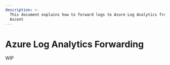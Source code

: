 ```yaml
---
description: >-
  This document explains how to forward logs to Azure Log Analytics from Apica
  Ascent
---
```


# Azure Log Analytics Forwarding

WIP
